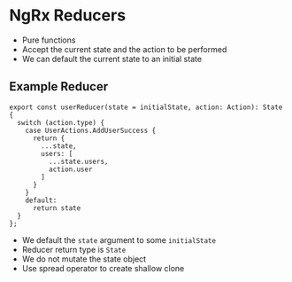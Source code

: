 # NgRx Reducers

* Pure functions
* Accept the current state and the action to be performed
* We can default the current state to an initial state

## Example Reducer

```
export const userReducer(state = initialState, action: Action): State {
  switch (action.type) {
    case UserActions.AddUserSuccess {
      return {
        ...state,
        users: [
          ...state.users,
          action.user
        ]
      }
    }
    default:
      return state
  }
};
```

* We default the `state` argument to some `initialState`
* Reducer return type is `State`
* We do not mutate the state object
* Use spread operator to create shallow clone